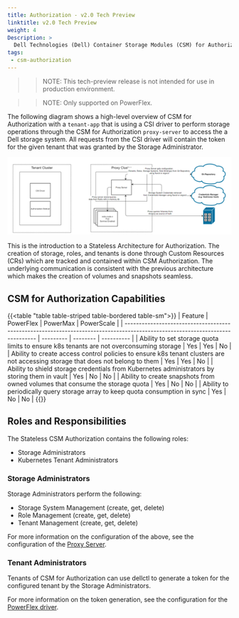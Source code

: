 ```yaml
---
title: Authorization - v2.0 Tech Preview
linktitle: v2.0 Tech Preview
weight: 4
Description: >
  Dell Technologies (Dell) Container Storage Modules (CSM) for Authorization v2.0 Tech Preview.
tags: 
 - csm-authorization
---
```


>> NOTE: This tech-preview release is not intended for use in production environment.

>> NOTE: Only supported on PowerFlex.

The following diagram shows a high-level overview of CSM for Authorization with a `tenant-app` that is using a CSI driver to perform storage operations through the CSM for Authorization `proxy-server` to access the a Dell storage system. All requests from the CSI driver will contain the token for the given tenant that was granted by the Storage Administrator.

![HA CSM Authorization](authorization-ha-example.png)

This is the introduction to a Stateless Architecture for Authorization. The creation of storage, roles, and tenants is done through Custom Resources (CRs) which are tracked and contained within CSM Authorization. The underlying communication is consistent with the previous architecture which makes the creation of volumes and snapshots seamless.

## CSM for Authorization Capabilities
{{<table "table table-striped table-bordered table-sm">}}
| Feature                                                                                                                        | PowerFlex | PowerMax | PowerScale |
| -----------------------------------------------------------------------------------------------------------------------------  | --------- | -------- | ---------- |
| Ability to set storage quota limits to ensure k8s tenants are not overconsuming storage                                        | Yes       | Yes      | No         |
| Ability to create access control policies to ensure k8s tenant clusters are not accessing storage that does not belong to them | Yes       | Yes      | No         |
| Ability to shield storage credentials from Kubernetes administrators by storing them in vault                                  | Yes       | No       | No         |
| Ability to create snapshots from owned volumes that consume the storage quota                                                  | Yes       | No       | No         |
| Ability to periodically query storage array to keep quota consumption in sync                                                  | Yes       | No       | No         |
{{</table>}}

## Roles and Responsibilities

The Stateless CSM Authorization contains the following roles:
- Storage Administrators
- Kubernetes Tenant Administrators

### Storage Administrators

Storage Administrators perform the following:

- Storage System Management (create, get, delete)
- Role Management (create, get, delete)
- Tenant Management (create, get, delete)

For more information on the configuration of the above, see the configuration of the [Proxy Server](../v2.0-tech-preview/configuration/proxy-server/#configuring-storage).

### Tenant Administrators

Tenants of CSM for Authorization can use dellctl to generate a token for the configured tenant  by the Storage Administrators.

For more information on the token generation, see the configuration for the [PowerFlex driver](../v2.0-tech-preview/configuration/powerflex).